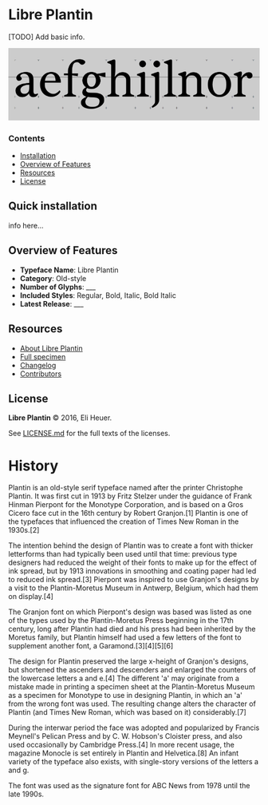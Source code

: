 # Libre Plantin
[TODO] Add basic info.

![Sample Image](/documentation/sample.png)

### Contents

* [Installation](#installation)
* [Overview of Features](#overview-of-features)
* [Resources](#resources)
* [License](#license)

## Quick installation

info here...

## Overview of Features

- **Typeface Name**: Libre Plantin
- **Category**: Old-style
- **Number of Glyphs**: ___
- **Included Styles**: Regular, Bold, Italic, Bold Italic
- **Latest Release**: ___

## Resources
* [About Libre Plantin](docs/ABOUT.md)
* [Full specimen](http://link)
* [Changelog](CHANGELOG.md)
* [Contributors](docs/CONTRIBUTORS.md)

## License

**Libre Plantin** &copy; 2016, Eli Heuer.

See [LICENSE.md](https://github.com/eliheuer/libre-plantin/LICENSE.md) for the full texts of the licenses.

# History
Plantin is an old-style serif typeface named after the printer Christophe Plantin. It was first cut in 1913 by Fritz Stelzer under the guidance of Frank Hinman Pierpont for the Monotype Corporation, and is based on a Gros Cicero face cut in the 16th century by Robert Granjon.[1] Plantin is one of the typefaces that influenced the creation of Times New Roman in the 1930s.[2]

The intention behind the design of Plantin was to create a font with thicker letterforms than had typically been used until that time: previous type designers had reduced the weight of their fonts to make up for the effect of ink spread, but by 1913 innovations in smoothing and coating paper had led to reduced ink spread.[3] Pierpont was inspired to use Granjon's designs by a visit to the Plantin-Moretus Museum in Antwerp, Belgium, which had them on display.[4]

The Granjon font on which Pierpont's design was based was listed as one of the types used by the Plantin-Moretus Press beginning in the 17th century, long after Plantin had died and his press had been inherited by the Moretus family, but Plantin himself had used a few letters of the font to supplement another font, a Garamond.[3][4][5][6]

The design for Plantin preserved the large x-height of Granjon's designs, but shortened the ascenders and descenders and enlarged the counters of the lowercase letters a and e.[4] The different 'a' may originate from a mistake made in printing a specimen sheet at the Plantin-Moretus Museum as a specimen for Monotype to use in designing Plantin, in which an 'a' from the wrong font was used. The resulting change alters the character of Plantin (and Times New Roman, which was based on it) considerably.[7]

During the interwar period the face was adopted and popularized by Francis Meynell's Pelican Press and by C. W. Hobson's Cloister press, and also used occasionally by Cambridge Press.[4] In more recent usage, the magazine Monocle is set entirely in Plantin and Helvetica.[8] An infant variety of the typeface also exists, with single-story versions of the letters a and g.

The font was used as the signature font for ABC News from 1978 until the late 1990s.


